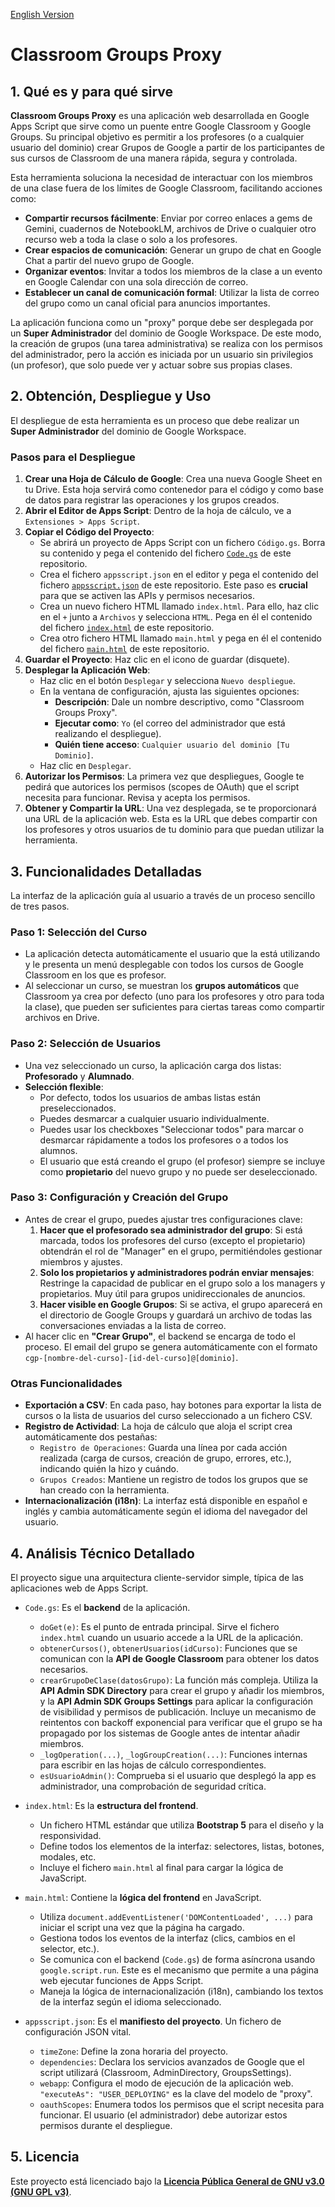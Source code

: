 [English Version](README.en.md)

# Classroom Groups Proxy

## 1. Qué es y para qué sirve

**Classroom Groups Proxy** es una aplicación web desarrollada en Google Apps Script que sirve como un puente entre Google Classroom y Google Groups. Su principal objetivo es permitir a los profesores (o a cualquier usuario del dominio) crear Grupos de Google a partir de los participantes de sus cursos de Classroom de una manera rápida, segura y controlada.

Esta herramienta soluciona la necesidad de interactuar con los miembros de una clase fuera de los límites de Google Classroom, facilitando acciones como:

*   **Compartir recursos fácilmente**: Enviar por correo enlaces a gems de Gemini, cuadernos de NotebookLM, archivos de Drive o cualquier otro recurso web a toda la clase o solo a los profesores.
*   **Crear espacios de comunicación**: Generar un grupo de chat en Google Chat a partir del nuevo grupo de Google.
*   **Organizar eventos**: Invitar a todos los miembros de la clase a un evento en Google Calendar con una sola dirección de correo.
*   **Establecer un canal de comunicación formal**: Utilizar la lista de correo del grupo como un canal oficial para anuncios importantes.

La aplicación funciona como un "proxy" porque debe ser desplegada por un **Super Administrador** del dominio de Google Workspace. De este modo, la creación de grupos (una tarea administrativa) se realiza con los permisos del administrador, pero la acción es iniciada por un usuario sin privilegios (un profesor), que solo puede ver y actuar sobre sus propias clases.

## 2. Obtención, Despliegue y Uso

El despliegue de esta herramienta es un proceso que debe realizar un **Super Administrador** del dominio de Google Workspace.

### Pasos para el Despliegue

1.  **Crear una Hoja de Cálculo de Google**: Crea una nueva Google Sheet en tu Drive. Esta hoja servirá como contenedor para el código y como base de datos para registrar las operaciones y los grupos creados.
2.  **Abrir el Editor de Apps Script**: Dentro de la hoja de cálculo, ve a `Extensiones > Apps Script`.
3.  **Copiar el Código del Proyecto**:
    *   Se abrirá un proyecto de Apps Script con un fichero `Código.gs`. Borra su contenido y pega el contenido del fichero [`Code.gs`](Code.gs) de este repositorio.
    *   Crea el fichero `appsscript.json` en el editor y pega el contenido del fichero [`appsscript.json`](appsscript.json) de este repositorio. Este paso es **crucial** para que se activen las APIs y permisos necesarios.
    *   Crea un nuevo fichero HTML llamado `index.html`. Para ello, haz clic en el `+` junto a `Archivos` y selecciona `HTML`. Pega en él el contenido del fichero [`index.html`](index.html) de este repositorio.
    *   Crea otro fichero HTML llamado `main.html` y pega en él el contenido del fichero [`main.html`](main.html) de este repositorio.
4.  **Guardar el Proyecto**: Haz clic en el icono de guardar (disquete).
5.  **Desplegar la Aplicación Web**:
    *   Haz clic en el botón `Desplegar` y selecciona `Nuevo despliegue`.
    *   En la ventana de configuración, ajusta las siguientes opciones:
        *   **Descripción**: Dale un nombre descriptivo, como "Classroom Groups Proxy".
        *   **Ejecutar como**: `Yo` (el correo del administrador que está realizando el despliegue).
        *   **Quién tiene acceso**: `Cualquier usuario del dominio [Tu Dominio]`.
    *   Haz clic en `Desplegar`.
6.  **Autorizar los Permisos**: La primera vez que despliegues, Google te pedirá que autorices los permisos (scopes de OAuth) que el script necesita para funcionar. Revisa y acepta los permisos.
7.  **Obtener y Compartir la URL**: Una vez desplegada, se te proporcionará una URL de la aplicación web. Esta es la URL que debes compartir con los profesores y otros usuarios de tu dominio para que puedan utilizar la herramienta.

## 3. Funcionalidades Detalladas

La interfaz de la aplicación guía al usuario a través de un proceso sencillo de tres pasos.

### Paso 1: Selección del Curso

*   La aplicación detecta automáticamente el usuario que la está utilizando y le presenta un menú desplegable con todos los cursos de Google Classroom en los que es profesor.
*   Al seleccionar un curso, se muestran los **grupos automáticos** que Classroom ya crea por defecto (uno para los profesores y otro para toda la clase), que pueden ser suficientes para ciertas tareas como compartir archivos en Drive.

### Paso 2: Selección de Usuarios

*   Una vez seleccionado un curso, la aplicación carga dos listas: **Profesorado** y **Alumnado**.
*   **Selección flexible**:
    *   Por defecto, todos los usuarios de ambas listas están preseleccionados.
    *   Puedes desmarcar a cualquier usuario individualmente.
    *   Puedes usar los checkboxes "Seleccionar todos" para marcar o desmarcar rápidamente a todos los profesores o a todos los alumnos.
    *   El usuario que está creando el grupo (el profesor) siempre se incluye como **propietario** del nuevo grupo y no puede ser deseleccionado.

### Paso 3: Configuración y Creación del Grupo

*   Antes de crear el grupo, puedes ajustar tres configuraciones clave:
    1.  **Hacer que el profesorado sea administrador del grupo**: Si está marcada, todos los profesores del curso (excepto el propietario) obtendrán el rol de "Manager" en el grupo, permitiéndoles gestionar miembros y ajustes.
    2.  **Solo los propietarios y administradores podrán enviar mensajes**: Restringe la capacidad de publicar en el grupo solo a los managers y propietarios. Muy útil para grupos unidireccionales de anuncios.
    3.  **Hacer visible en Google Grupos**: Si se activa, el grupo aparecerá en el directorio de Google Groups y guardará un archivo de todas las conversaciones enviadas a la lista de correo.
*   Al hacer clic en **"Crear Grupo"**, el backend se encarga de todo el proceso. El email del grupo se genera automáticamente con el formato `cgp-[nombre-del-curso]-[id-del-curso]@[dominio]`.

### Otras Funcionalidades

*   **Exportación a CSV**: En cada paso, hay botones para exportar la lista de cursos o la lista de usuarios del curso seleccionado a un fichero CSV.
*   **Registro de Actividad**: La hoja de cálculo que aloja el script crea automáticamente dos pestañas:
    *   `Registro de Operaciones`: Guarda una línea por cada acción realizada (carga de cursos, creación de grupo, errores, etc.), indicando quién la hizo y cuándo.
    *   `Grupos Creados`: Mantiene un registro de todos los grupos que se han creado con la herramienta.
*   **Internacionalización (i18n)**: La interfaz está disponible en español e inglés y cambia automáticamente según el idioma del navegador del usuario.

## 4. Análisis Técnico Detallado

El proyecto sigue una arquitectura cliente-servidor simple, típica de las aplicaciones web de Apps Script.

*   `Code.gs`: Es el **backend** de la aplicación.
    *   `doGet(e)`: Es el punto de entrada principal. Sirve el fichero `index.html` cuando un usuario accede a la URL de la aplicación.
    *   `obtenerCursos()`, `obtenerUsuarios(idCurso)`: Funciones que se comunican con la **API de Google Classroom** para obtener los datos necesarios.
    *   `crearGrupoDeClase(datosGrupo)`: La función más compleja. Utiliza la **API Admin SDK Directory** para crear el grupo y añadir los miembros, y la **API Admin SDK Groups Settings** para aplicar la configuración de visibilidad y permisos de publicación. Incluye un mecanismo de reintentos con backoff exponencial para verificar que el grupo se ha propagado por los sistemas de Google antes de intentar añadir miembros.
    *   `_logOperation(...)`, `_logGroupCreation(...)`: Funciones internas para escribir en las hojas de cálculo correspondientes.
    *   `esUsuarioAdmin()`: Comprueba si el usuario que desplegó la app es administrador, una comprobación de seguridad crítica.

*   `index.html`: Es la **estructura del frontend**.
    *   Un fichero HTML estándar que utiliza **Bootstrap 5** para el diseño y la responsividad.
    *   Define todos los elementos de la interfaz: selectores, listas, botones, modales, etc.
    *   Incluye el fichero `main.html` al final para cargar la lógica de JavaScript.

*   `main.html`: Contiene la **lógica del frontend** en JavaScript.
    *   Utiliza `document.addEventListener('DOMContentLoaded', ...)` para iniciar el script una vez que la página ha cargado.
    *   Gestiona todos los eventos de la interfaz (clics, cambios en el selector, etc.).
    *   Se comunica con el backend (`Code.gs`) de forma asíncrona usando `google.script.run`. Este es el mecanismo que permite a una página web ejecutar funciones de Apps Script.
    *   Maneja la lógica de internacionalización (i18n), cambiando los textos de la interfaz según el idioma seleccionado.

*   `appsscript.json`: Es el **manifiesto del proyecto**. Un fichero de configuración JSON vital.
    *   `timeZone`: Define la zona horaria del proyecto.
    *   `dependencies`: Declara los servicios avanzados de Google que el script utilizará (Classroom, AdminDirectory, GroupsSettings).
    *   `webapp`: Configura el modo de ejecución de la aplicación web. `"executeAs": "USER_DEPLOYING"` es la clave del modelo de "proxy".
    *   `oauthScopes`: Enumera todos los permisos que el script necesita para funcionar. El usuario (el administrador) debe autorizar estos permisos durante el despliegue.

## 5. Licencia

Este proyecto está licenciado bajo la **[Licencia Pública General de GNU v3.0 (GNU GPL v3)](LICENSE)**.
